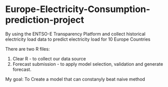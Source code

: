 # Europe-Electricity-Consumption-prediction-project
By using the ENTSO-E Transparency Platform and collect historical electricity load data to predict electricity load for  10 Europe Countries

There are two R files: 
1. Clear R - to collect our data source
2. Forecast submission - to apply model selection, validation and generate forecast. 

My goal: To Create a model that can constanyly beat naive method
